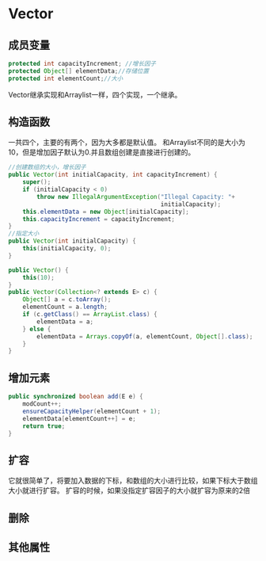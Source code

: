 # Vector

## 成员变量
```java
protected int capacityIncrement; //增长因子
protected Object[] elementData;//存储位置
protected int elementCount;//大小
```

Vector继承实现和Arraylist一样，四个实现，一个继承。

## 构造函数

一共四个，主要的有两个，因为大多都是默认值。
和Arraylist不同的是大小为10，但是增加因子默认为0.并且数组创建是直接进行创建的。

```java
//创建数组的大小，增长因子
public Vector(int initialCapacity, int capacityIncrement) {
    super();
    if (initialCapacity < 0)
        throw new IllegalArgumentException("Illegal Capacity: "+
                                           initialCapacity);
    this.elementData = new Object[initialCapacity];
    this.capacityIncrement = capacityIncrement;
}
//指定大小
public Vector(int initialCapacity) {
    this(initialCapacity, 0);
}

public Vector() {
    this(10);
}
public Vector(Collection<? extends E> c) {
    Object[] a = c.toArray();
    elementCount = a.length;
    if (c.getClass() == ArrayList.class) {
        elementData = a;
    } else {
        elementData = Arrays.copyOf(a, elementCount, Object[].class);
    }
}
```

## 增加元素

```java
public synchronized boolean add(E e) {
    modCount++;
    ensureCapacityHelper(elementCount + 1);
    elementData[elementCount++] = e;
    return true;
}
```

## 扩容

它就很简单了，将要加入数据的下标，和数组的大小进行比较，如果下标大于数组大小就进行扩容。
扩容的时候，如果没指定扩容因子的大小就扩容为原来的2倍

## 删除




## 其他属性

